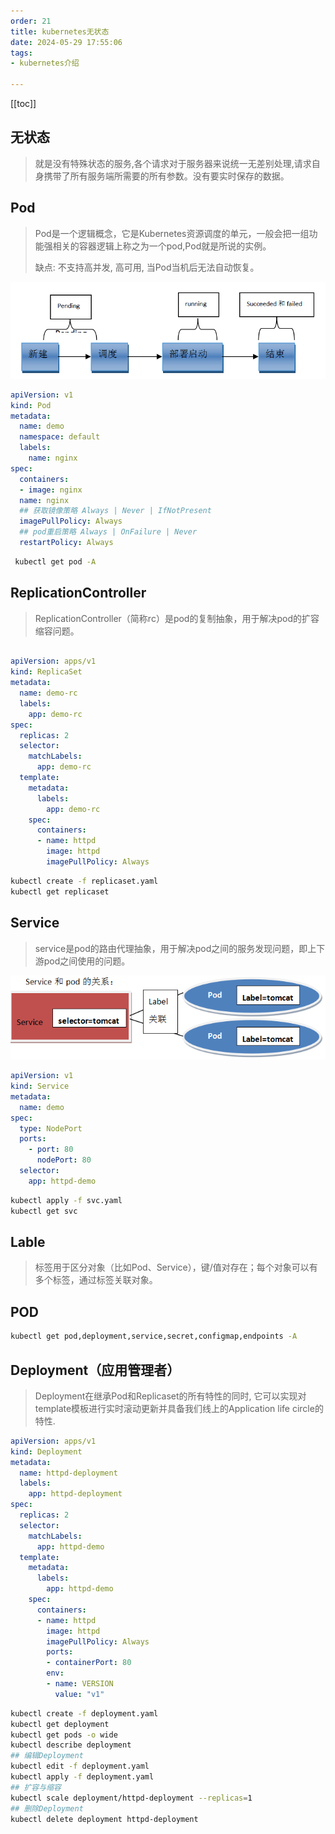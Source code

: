 ```yaml
---
order: 21
title: kubernetes无状态
date: 2024-05-29 17:55:06
tags:
- kubernetes介绍

---
```

<!-- more -->
[[toc]]

## 无状态

> 就是没有特殊状态的服务,各个请求对于服务器来说统一无差别处理,请求自身携带了所有服务端所需要的所有参数。没有要实时保存的数据。

## Pod

> Pod是一个逻辑概念，它是Kubernetes资源调度的单元，一般会把一组功能强相关的容器逻辑上称之为一个pod,Pod就是所说的实例。
>
> 缺点: 不支持高并发, 高可用, 当Pod当机后无法自动恢复。

![pod](./library/pod.png)

```yaml
apiVersion: v1 
kind: Pod 
metadata:
  name: demo 
  namespace: default
  labels:
    name: nginx
spec:
  containers:
  - image: nginx
  name: nginx
  ## 获取镜像策略 Always | Never | IfNotPresent
  imagePullPolicy: Always
  ## pod重启策略 Always | OnFailure | Never
  restartPolicy: Always
```

```bash
 kubectl get pod -A
```

## ReplicationController

> ReplicationController（简称rc）是pod的复制抽象，用于解决pod的扩容缩容问题。

```yaml

apiVersion: apps/v1
kind: ReplicaSet
metadata:
  name: demo-rc
  labels:
    app: demo-rc
spec:
  replicas: 2
  selector:
    matchLabels:
      app: demo-rc
  template:
    metadata:
      labels:
        app: demo-rc
    spec:
      containers:
      - name: httpd
        image: httpd
        imagePullPolicy: Always
```

```bash
kubectl create -f replicaset.yaml
kubectl get replicaset
```

## Service

> service是pod的路由代理抽象，用于解决pod之间的服务发现问题，即上下游pod之间使用的问题。

![service](./library/service.png)

```yaml
apiVersion: v1
kind: Service
metadata:
  name: demo
spec:
  type: NodePort
  ports:
    - port: 80
      nodePort: 80
  selector:
    app: httpd-demo
```

```bash
kubectl apply -f svc.yaml
kubectl get svc
```

## Lable

> 标签用于区分对象（比如Pod、Service），键/值对存在；每个对象可以有多个标签，通过标签关联对象。

## POD

```bash
kubectl get pod,deployment,service,secret,configmap,endpoints -A
```

## Deployment（应用管理者）

> Deployment在继承Pod和Replicaset的所有特性的同时, 它可以实现对template模板进行实时滚动更新并具备我们线上的Application life circle的特性.

```yaml
apiVersion: apps/v1
kind: Deployment
metadata:
  name: httpd-deployment
  labels:
    app: httpd-deployment
spec:
  replicas: 2
  selector:
    matchLabels:
      app: httpd-demo
  template:
    metadata:
      labels:
        app: httpd-demo
    spec:
      containers:
      - name: httpd
        image: httpd
        imagePullPolicy: Always
        ports:
        - containerPort: 80
        env:
        - name: VERSION
          value: "v1"
```

```bash
kubectl create -f deployment.yaml
kubectl get deployment
kubectl get pods -o wide
kubectl describe deployment
## 编辑Deployment
kubectl edit -f deployment.yaml
kubectl apply -f deployment.yaml
## 扩容与缩容
kubectl scale deployment/httpd-deployment --replicas=1
## 删除Deployment
kubectl delete deployment httpd-deployment
```
